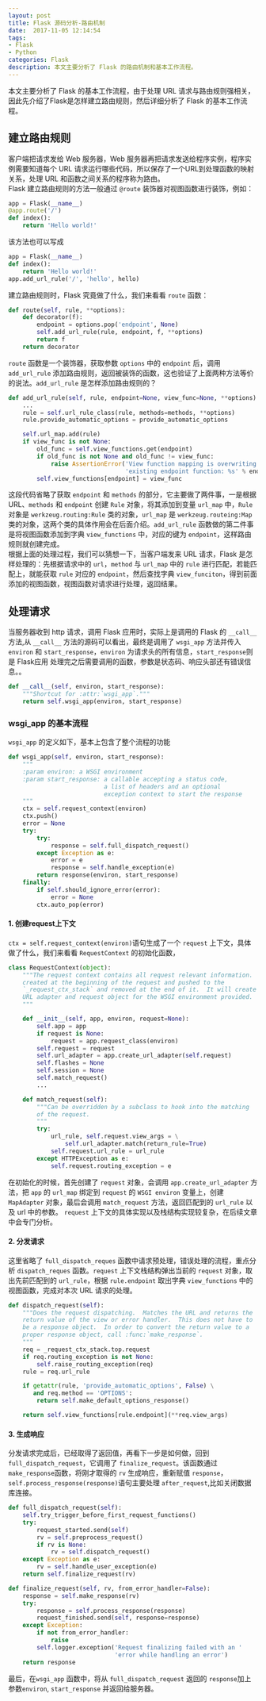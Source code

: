```yaml
---
layout: post
title: Flask 源码分析-路由机制
date:  2017-11-05 12:14:54
tags:
- Flask
- Python
categories: Flask
description: 本文主要分析了 Flask 的路由机制和基本工作流程。
---
```

本文主要分析了 Flask 的基本工作流程，由于处理 URL 请求与路由规则强相关，因此先介绍了Flask是怎样建立路由规则，然后详细分析了 Flask 的基本工作流程。 
## 建立路由规则
客户端把请求发给 Web 服务器，Web 服务器再把请求发送给程序实例，程序实例需要知道每个 URL 请求运行哪些代码，所以保存了一个URL到处理函数的映射关系，处理 URL 和函数之间关系的程序称为路由。  
Flask 建立路由规则的方法一般通过 `@route` 装饰器对视图函数进行装饰，例如：  
```python
app = Flask(__name__)
@app.route('/')
def index():
    return 'Hello world!'
```
该方法也可以写成
```python
app = Flask(__name__)
def index():
	return 'Hello world!'
app.add_url_rule('/', 'hello', hello)
```
建立路由规则时，Flask 究竟做了什么，我们来看看 `route` 函数：
```python
def route(self, rule, **options):
    def decorator(f):
        endpoint = options.pop('endpoint', None)
        self.add_url_rule(rule, endpoint, f, **options)
        return f
    return decorator
```
`route` 函数是一个装饰器，获取参数 `options` 中的 `endpoint` 后，调用 `add_url_rule`  添加路由规则，返回被装饰的函数，这也验证了上面两种方法等价的说法。`add_url_rule` 是怎样添加路由规则的？
```python
def add_url_rule(self, rule, endpoint=None, view_func=None, **options):
    ...
    rule = self.url_rule_class(rule, methods=methods, **options)
    rule.provide_automatic_options = provide_automatic_options

    self.url_map.add(rule)
    if view_func is not None:
        old_func = self.view_functions.get(endpoint)
        if old_func is not None and old_func != view_func:
            raise AssertionError('View function mapping is overwriting an '
                                 'existing endpoint function: %s' % endpoint)
        self.view_functions[endpoint] = view_func
``` 
这段代码省略了获取 `endpoint` 和 `methods` 的部分，它主要做了两件事，一是根据 URL、`methods` 和 `endpoint` 创建 `Rule` 对象，将其添加到变量 `url_map` 中，`Rule` 对象是   `werkzeug.routing:Rule` 类的对象，`url_map` 是 `werkzeug.routeing:Map` 类的对象，这两个类的具体作用会在后面介绍。`add_url_rule` 函数做的第二件事是将视图函数添加到字典 `view_functions` 中，对应的键为 `endpoint`，这样路由规则就创建完成。  
根据上面的处理过程，我们可以猜想一下，当客户端发来 URL 请求，Flask 是怎样处理的：先根据请求中的 `url`，`method` 与 `url_map` 中的 `rule` 进行匹配，若能匹配上，就能获取 `rule` 对应的 `endpoint`，然后查找字典 `view_funciton`，得到前面添加的视图函数，视图函数对请求进行处理，返回结果。

## 处理请求

当服务器收到 http 请求，调用 Flask 应用时，实际上是调用的 Flask 的 `__call__` 方法,从 `__call__` 方法的源码可以看出，最终是调用了 `wsgi_app` 方法并传入 `environ` 和 `start_response`，`environ` 为请求头的所有信息，`start_response`则是 Flask应用 处理完之后需要调用的函数，参数是状态码、响应头部还有错误信息。。
```python
def __call__(self, environ, start_response):
    """Shortcut for :attr:`wsgi_app`."""
    return self.wsgi_app(environ, start_response)
```
### wsgi_app 的基本流程 
`wsgi_app` 的定义如下，基本上包含了整个流程的功能
```python
def wsgi_app(self, environ, start_response):
    """
    :param environ: a WSGI environment
    :param start_response: a callable accepting a status code,
                           a list of headers and an optional
                           exception context to start the response
    """
    ctx = self.request_context(environ)
    ctx.push()
    error = None
    try:
        try:
            response = self.full_dispatch_request()
        except Exception as e:
            error = e
            response = self.handle_exception(e)
        return response(environ, start_response)
    finally:
        if self.should_ignore_error(error):
            error = None
        ctx.auto_pop(error)
```
#### 1. 创建request上下文
`ctx = self.request_context(environ)`语句生成了一个 `request` 上下文，具体做了什么，我们来看看 `RequestContext` 的初始化函数，
```python
class RequestContext(object):
    """The request context contains all request relevant information.  It is
    created at the beginning of the request and pushed to the
    `_request_ctx_stack` and removed at the end of it.  It will create the
    URL adapter and request object for the WSGI environment provided.
    """

    def __init__(self, app, environ, request=None):
        self.app = app
        if request is None:
            request = app.request_class(environ)
        self.request = request
        self.url_adapter = app.create_url_adapter(self.request)
        self.flashes = None
        self.session = None
        self.match_request()
        ...

    def match_request(self):
        """Can be overridden by a subclass to hook into the matching
        of the request.
        """
        try:
            url_rule, self.request.view_args = \
                self.url_adapter.match(return_rule=True)
            self.request.url_rule = url_rule
        except HTTPException as e:
            self.request.routing_exception = e
```
在初始化的时候，首先创建了 ``request`` 对象，会调用 `app.create_url_adapter` 方法，把 `app` 的 `url_map` 绑定到  `request` 的 `WSGI environ` 变量上，创建 `MapAdapter` 对象，最后会调用 `match_request` 方法，返回匹配到的 `url_rule` 以及 url 中的参数。 `request` 上下文的具体实现以及栈结构实现较复杂，在后续文章中会专门分析。
#### 2. 分发请求
这里省略了 `full_dispatch_reques` 函数中请求预处理，错误处理的流程，重点分析 `dispatch_reques` 函数。`request` 上下文栈结构弹出当前的 `request` 对象，取出先前匹配到的 `url_rule`，根据 `rule.endpoint` 取出字典 `view_functions` 中的视图函数，完成对本次  URL 请求的处理。
```python
def dispatch_request(self):
    """Does the request dispatching.  Matches the URL and returns the
    return value of the view or error handler.  This does not have to
    be a response object.  In order to convert the return value to a
    proper response object, call :func:`make_response`.
    """
    req = _request_ctx_stack.top.request
    if req.routing_exception is not None:
        self.raise_routing_exception(req)
    rule = req.url_rule

    if getattr(rule, 'provide_automatic_options', False) \
       and req.method == 'OPTIONS':
        return self.make_default_options_response()

    return self.view_functions[rule.endpoint](**req.view_args)
```
#### 3. 生成响应
分发请求完成后，已经取得了返回值，再看下一步是如何做，回到 `full_dispatch_request`，它调用了 `finalize_request`。该函数通过 `make_response`函数，将刚才取得的 `rv` 生成响应，重新赋值 `response`，`self.process_response(response)`语句主要处理 `after_request`,比如关闭数据库连接。
```python
def full_dispatch_request(self):
    self.try_trigger_before_first_request_functions()
    try:
        request_started.send(self)
        rv = self.preprocess_request()
        if rv is None:
            rv = self.dispatch_request()
    except Exception as e:
        rv = self.handle_user_exception(e)
    return self.finalize_request(rv)

def finalize_request(self, rv, from_error_handler=False):
    response = self.make_response(rv)
    try:
        response = self.process_response(response)
        request_finished.send(self, response=response)
    except Exception:
        if not from_error_handler:
            raise
        self.logger.exception('Request finalizing failed with an '
                              'error while handling an error')
    return response
```
最后，在`wsgi_app` 函数中，将从 `full_dispatch_request` 返回的 `response`加上参数`environ`, `start_response` 并返回给服务器。
